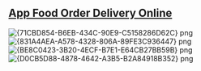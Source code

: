 ## [App Food Order Delivery Online]()
![{71CBD854-B6EB-434C-90E9-C5158286D62C} png](https://github.com/hoangtien2k3qx1/mobile-app-adroid/assets/122768076/1a99f630-4194-4355-ab7d-453c2a51561f)
![{831A4AEA-A578-4328-806A-89FE3C936447} png](https://github.com/hoangtien2k3qx1/mobile-app-adroid/assets/122768076/520a088f-0724-4be3-959a-2376215a5233)
![{BE8C0423-3B20-4ECF-B7E1-E64CB27BB59B} png](https://github.com/hoangtien2k3qx1/mobile-app-adroid/assets/122768076/f332c28e-a9b3-4aa9-85e7-bb5943d46a4d)
![{D0CB5D88-4878-4642-A3B5-B2A84918B352} png](https://github.com/hoangtien2k3qx1/mobile-app-adroid/assets/122768076/089e1a70-871e-40dc-80d7-c7ad9a515740)
